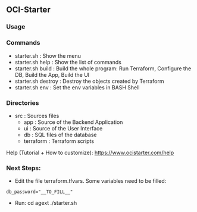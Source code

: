 ## OCI-Starter
### Usage

### Commands
- starter.sh         : Show the menu
- starter.sh help    : Show the list of commands
- starter.sh build   : Build the whole program: Run Terraform, Configure the DB, Build the App, Build the UI
- starter.sh destroy : Destroy the objects created by Terraform
- starter.sh env     : Set the env variables in BASH Shell

### Directories
- src           : Sources files
    - app       : Source of the Backend Application
    - ui        : Source of the User Interface
    - db        : SQL files of the database
    - terraform : Terraform scripts

Help (Tutorial + How to customize): https://www.ocistarter.com/help

### Next Steps:
- Edit the file terraform.tfvars. Some variables need to be filled:
```
db_password="__TO_FILL__"
```

- Run:
  cd agext
  ./starter.sh
